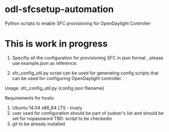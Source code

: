 # odl-sfcsetup-automation
Python scripts to enable SFC provisioning for OpenDaylight Controller

# This is work in progress

1. Specifiy all the configuration for provisioning SFC in json format , please use
   example.json as reference.

2. sfc_config_util.py script can be used for generating config scripts that can be used for
   configuring OpenDaylight controller.

Usage: sfc_config_util.py {config json filename}


Requirements for hosts:
1. Ubuntu 14.04 x86_64 LTS - trusty
2. user used for configuration should be part of sudoer's list and should be set for nopassword
   TBD: script to be checkedin
3. git to be already installed
